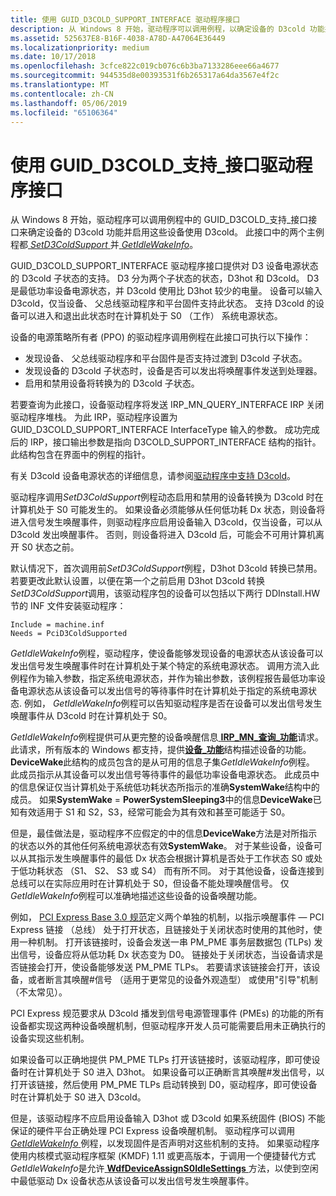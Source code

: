 ```yaml
---
title: 使用 GUID_D3COLD_SUPPORT_INTERFACE 驱动程序接口
description: 从 Windows 8 开始，驱动程序可以调用例程，以确定设备的 D3cold 功能并启用这些设备使用 D3cold GUID_D3COLD_SUPPORT_INTERFACE 界面中。
ms.assetid: 525637E8-B16F-4038-A78D-A47064E36449
ms.localizationpriority: medium
ms.date: 10/17/2018
ms.openlocfilehash: 3cfce822c019cb076c6b3ba7133286eee66a4677
ms.sourcegitcommit: 944535d8e00393531f6b265317a64da3567e4f2c
ms.translationtype: MT
ms.contentlocale: zh-CN
ms.lasthandoff: 05/06/2019
ms.locfileid: "65106364"
---
```

# <a name="using-the-guidd3coldsupportinterface-driver-interface"></a>使用 GUID\_D3COLD\_支持\_接口驱动程序接口


从 Windows 8 开始，驱动程序可以调用例程中的 GUID\_D3COLD\_支持\_接口接口来确定设备的 D3cold 功能并启用这些设备使用 D3cold。 此接口中的两个主例程都[ *SetD3ColdSupport* ](https://msdn.microsoft.com/library/windows/hardware/hh967716)并[ *GetIdleWakeInfo*](https://msdn.microsoft.com/library/windows/hardware/hh967712)。


GUID_D3COLD_SUPPORT_INTERFACE 驱动程序接口提供对 D3 设备电源状态的 D3cold 子状态的支持。 D3 分为两个子状态的状态，D3hot 和 D3cold。 D3 是最低功率设备电源状态，并 D3cold 使用比 D3hot 较少的电量。 设备可以输入 D3cold，仅当设备、 父总线驱动程序和平台固件支持此状态。 支持 D3cold 的设备可以进入和退出此状态时在计算机处于 S0 （工作） 系统电源状态。

设备的电源策略所有者 (PPO) 的驱动程序调用例程在此接口可执行以下操作：

-    发现设备、 父总线驱动程序和平台固件是否支持过渡到 D3cold 子状态。 
-    发现设备的 D3cold 子状态时，设备是否可以发出将唤醒事件发送到处理器。 
-    启用和禁用设备将转换为的 D3cold 子状态。 

若要查询为此接口，设备驱动程序将发送 IRP_MN_QUERY_INTERFACE IRP 关闭驱动程序堆栈。 为此 IRP，驱动程序设置为 GUID_D3COLD_SUPPORT_INTERFACE InterfaceType 输入的参数。 成功完成后的 IRP，接口输出参数是指向 D3COLD_SUPPORT_INTERFACE 结构的指针。 此结构包含在界面中的例程的指针。

有关 D3cold 设备电源状态的详细信息，请参阅[驱动程序中支持 D3cold](supporting-d3cold-in-a-driver.md)。


驱动程序调用*SetD3ColdSupport*例程动态启用和禁用的设备转换为 D3cold 时在计算机处于 S0 可能发生的。 如果设备必须能够从任何低功耗 Dx 状态，则设备将进入信号发生唤醒事件，则驱动程序应启用设备输入 D3cold，仅当设备，可以从 D3cold 发出唤醒事件。 否则，则设备将进入 D3cold 后，可能会不可用计算机离开 S0 状态之前。

默认情况下，首次调用前*SetD3ColdSupport*例程，D3hot D3cold 转换已禁用。 若要更改此默认设置，以便在第一个之前启用 D3hot D3cold 转换*SetD3ColdSupport*调用，该驱动程序包的设备可以包括以下两行 DDInstall.HW 节的 INF 文件安装驱动程序：

```Text
Include = machine.inf
Needs = PciD3ColdSupported
```

*GetIdleWakeInfo*例程，驱动程序，使设备能够发现设备的电源状态从该设备可以发出信号发生唤醒事件时在计算机处于某个特定的系统电源状态。 调用方流入此例程作为输入参数，指定系统电源状态，并作为输出参数，该例程报告最低功率设备电源状态从该设备可以发出信号的等待事件时在计算机处于指定的系统电源状态. 例如， *GetIdleWakeInfo*例程可以告知驱动程序是否在设备可以发出信号发生唤醒事件从 D3cold 时在计算机处于 S0。

*GetIdleWakeInfo*例程提供可从更完整的设备唤醒信息[ **IRP\_MN\_查询\_功能**](https://msdn.microsoft.com/library/windows/hardware/ff551664)请求。 此请求，所有版本的 Windows 都支持，提供[**设备\_功能**](https://msdn.microsoft.com/library/windows/hardware/ff543095)结构描述设备的功能。 **DeviceWake**此结构的成员包含的是从可用的信息子集*GetIdleWakeInfo*例程。 此成员指示从其设备可以发出信号等待事件的最低功率设备电源状态。 此成员中的信息保证仅当计算机处于系统低功耗状态所指示的准确**SystemWake**结构中的成员。 如果**SystemWake** = **PowerSystemSleeping3**中的信息**DeviceWake**已知有效适用于 S1 和 S2，S3，经常可能会为其有效和甚至可能适于 S0。

但是，最佳做法是，驱动程序不应假定的中的信息**DeviceWake**方法是对所指示的状态以外的其他任何系统电源状态有效**SystemWake**。 对于某些设备，设备可以从其指示发生唤醒事件的最低 Dx 状态会根据计算机是否处于工作状态 S0 或处于低功耗状态 （S1、 S2、 S3 或 S4） 而有所不同。 对于其他设备，设备连接到总线可以在实际应用时在计算机处于 S0，但设备不能处理唤醒信号。 仅*GetIdleWakeInfo*例程可以准确地描述这些设备的设备唤醒功能。

例如， [PCI Express Base 3.0 规范](https://www.pcisig.com/specifications/pciexpress/specifications/)定义两个单独的机制，以指示唤醒事件 — PCI Express 链接 （总线） 处于打开状态，且链接处于关闭状态时使用的其他时，使用一种机制。 打开该链接时，设备会发送一串 PM\_PME 事务层数据包 (TLPs) 发出信号，设备应将从低功耗 Dx 状态变为 D0。 链接处于关闭状态，当设备请求是否链接会打开，使设备能够发送 PM\_PME TLPs。 若要请求该链接会打开，该设备，或者断言其唤醒\#信号 （适用于更常见的设备外观造型） 或使用"引导"机制 （不太常见）。

PCI Express 规范要求从 D3cold 播发到信号电源管理事件 (PMEs) 的功能的所有设备都实现这两种设备唤醒机制，但驱动程序开发人员可能需要启用未正确执行的设备实现这些机制。

如果设备可以正确地提供 PM\_PME TLPs 打开该链接时，该驱动程序，即可使设备时在计算机处于 S0 进入 D3hot。 如果设备可以正确断言其唤醒\#发出信号，以打开该链接，然后使用 PM\_PME TLPs 启动转换到 D0，驱动程序，即可使设备时在计算机处于 S0 进入 D3cold。

但是，该驱动程序不应启用设备输入 D3hot 或 D3cold 如果系统固件 (BIOS) 不能保证的硬件平台正确处理 PCI Express 设备唤醒机制。 驱动程序可以调用[ *GetIdleWakeInfo* ](https://msdn.microsoft.com/library/windows/hardware/hh967712)例程，以发现固件是否声明对这些机制的支持。 如果驱动程序使用内核模式驱动程序框架 (KMDF) 1.11 或更高版本，于调用一个便捷替代方式*GetIdleWakeInfo*是允许[ **WdfDeviceAssignS0IdleSettings** ](https://msdn.microsoft.com/library/windows/hardware/ff545903)方法，以使到空闲中最低驱动 Dx 设备状态从该设备可以发出信号发生唤醒事件。

 

 




